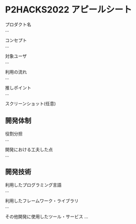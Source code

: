# P2HACKS2022 アピールシート

プロダクト名  
... 

コンセプト  
...  

対象ユーザ  
...  

利用の流れ  
...  

推しポイント  
...  

スクリーンショット(任意)  

## 開発体制  

役割分担  
...  

開発における工夫した点  
...  

## 開発技術 

利用したプログラミング言語  
...  

利用したフレームワーク・ライブラリ  
...  

その他開発に使用したツール・サービス
...
